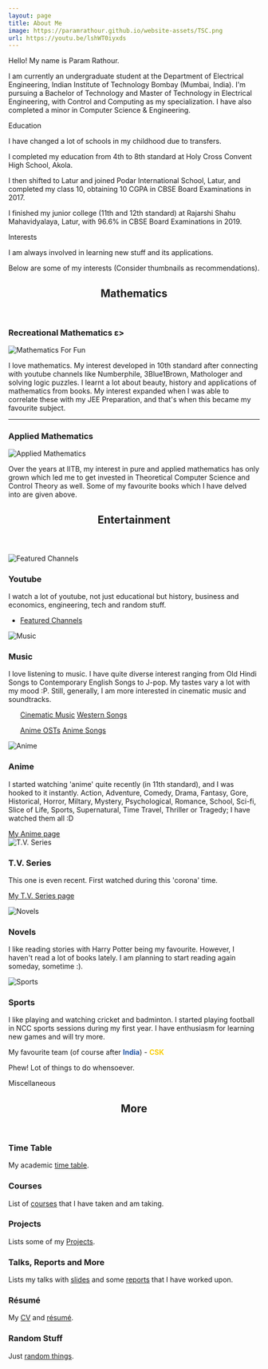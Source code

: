 ```yaml
---
layout: page
title: About Me
image: https://paramrathour.github.io/website-assets/TSC.png
url: https://youtu.be/lshWT0iyxds
---
```


Hello! My name is Param Rathour.

I am currently an undergraduate student at the Department of Electrical Engineering, Indian Institute of Technology Bombay (Mumbai, India). I'm pursuing a Bachelor of Technology and Master of Technology in Electrical Engineering, with Control and Computing as my specialization. I have also completed a minor in Computer Science & Engineering.

<buttona class="accordion">Education</buttona>
<div class="panel">
    <p></p>
I have changed a lot of schools in my childhood due to transfers.

I completed my education from 4th to 8th standard at Holy Cross Convent High School, Akola.

I then shifted to Latur and joined Podar International School, Latur, and completed my class 10, obtaining 10 CGPA in CBSE Board Examinations in 2017.

I finished my junior college (11th and 12th standard) at Rajarshi Shahu Mahavidyalaya, Latur, with 96.6% in CBSE Board Examinations in 2019.
</div>
<p></p>
<buttona class="accordion">Interests</buttona>
<div class="panel">
    <p></p>
I am always involved in learning new stuff and its applications.

Below are some of my interests (Consider thumbnails as recommendations).
<!-- Section -->
<section>
    <header class="major">
        <p></p>
        <h2>Mathematics</h2>
    </header>
        <h3>Recreational Mathematics  ε></h3>
            <span class="image main"><img src="https://paramrathour.github.io/website-assets/mathematics-for-fun.png" alt="Mathematics For Fun" /></span>
            <p>I love mathematics. My interest developed in 10th standard after connecting with youtube channels like Numberphile, 3Blue1Brown, Mathologer and solving logic puzzles. I learnt a lot about beauty, history and applications of mathematics from books. My interest expanded when I was able to correlate these with my JEE Preparation, and that's when this became my favourite subject.</p>
        <hr class="major" />
        <h3>Applied Mathematics</h3>
            <span class="image main"><img src="https://paramrathour.github.io/website-assets/applied-mathematics.png" alt="Applied Mathematics" /></span>
            <p>Over the years at IITB, my interest in pure and applied mathematics has only grown which led me to get invested in Theoretical Computer Science and Control Theory as well. Some of my favourite books which I have delved into are given above.</p>
</section>

<!-- Section -->
<section>
    <header class="major">
        <h2>Entertainment</h2>
    </header>
    <div class="posts">
        <article>
            <span href="https://www.youtube.com/channel/UC6uZMKVYdFUhujQ4Oy6C2YQ/channels?view_as=subscriber" class="image main"><img src="https://paramrathour.github.io/website-assets/youtube.jpg" alt="Featured Channels" /></span>
            <h3>Youtube</h3>
            <p>I watch a lot of youtube, not just educational but history, business and economics, engineering, tech and random stuff.</p>
<!--             <p>My recommendations
            <ul>
                <li><a href="https://www.youtube.com/channel/UCNIuvl7V8zACPpTmmNIqP2A">Oversimplified</a></li>
                <li><a href="https://www.youtube.com/user/Top10Memes">LEMMiNO</a></li>
                <li><a href="https://www.youtube.com/channel/UCvPXiKxH-eH9xq-80vpgmKQ">Epic History TV</a></li>
                <li><a href="https://www.youtube.com/channel/UCgNg3vwj3xt7QOrcIDaHdFg">Polymatter</a></li>
                <li><a href="https://www.youtube.com/channel/UC9RM-iSvTu1uPJb8X5yp3EQ">Wendover Productions</a></li>
                <li><a href="https://www.youtube.com/channel/UCuCkxoKLYO_EQ2GeFtbM_bw">Half as Interesting</a></li>
                <li><a href="https://www.youtube.com/channel/UCP5tjEmvPItGyLhmjdwP7Ww">Real Life Lore</a></li>
            </ul></p>
            <p>Below link includes <b>educational</b> channels too.</p> -->
            <ul class="actions">
                <li><a href="https://www.youtube.com/channel/UC6uZMKVYdFUhujQ4Oy6C2YQ/channels?view_as=subscriber" class="button">Featured Channels</a></li>
            </ul>
        </article>
        <article>
            <span class="image main"><img src="https://paramrathour.github.io/website-assets/music.png" alt="Music" /></span>
            <h3>Music</h3>
            <p>I love listening to music. I have quite diverse interest ranging from Old Hindi Songs to Contemporary English Songs to J-pop. My tastes vary a lot with my mood :P. Still, generally, I am more interested in cinematic music and soundtracks.</p>
            <ul>
                <!-- <li><a href="https://youtu.be/o-ONVkhJVSA">G Minor Bach (Arr. Luo Ni)</a></li>
                <li><a href="https://youtu.be/HEf_xrgmuRI">The Wolf And The Moon by BrunuhVille</a></li>
                <li><a href="https://youtu.be/qR6dzwQahOM">L's Theme</a></li>
                <li><a href="https://youtu.be/l2kwie-gs2o">Trisha's Lullaby</a></li>
                <li><a href="https://youtu.be/xc74Bm__cP8">Only I am missing</a></li>
                <li><a href="https://youtu.be/9Pf3hkYR9T0">Someday (Believe me) by Abo Takeshi</a></li>
                <li><a href="https://youtu.be/VqrCeNjxC-c">Deeply Fast</a></li>
                <li><a href="https://youtu.be/Z4R42NALDy8">To Give a Marionette Life</a></li> -->
                <a href="/cinematic-music" class="button">Cinematic Music</a>
                <a href="/western-songs" class="button">Western Songs</a>
                <p></p>
                <a href="/anime-OSTs" class="button">Anime OSTs</a>
                <a href="/anime-songs" class="button">Anime Songs</a>
            </ul>
        </article>
        <article>
            <span href="https://www.youtube.com/channel/UCUUYiPd9TKE62mUn-lJ29AQ" class="image main"><img src="https://paramrathour.github.io/website-assets/anime.png" alt="Anime" /></span>
            <h3>Anime</h3>
            <p>I started watching 'anime' quite recently (in 11th standard), and I was hooked to it instantly. Action, Adventure, Comedy, Drama, Fantasy, Gore, Historical, Horror, Miltary, Mystery, Psychological, Romance, School, Sci-fi, Slice of Life, Sports, Supernatural, Time Travel, Thriller or Tragedy; I have watched them all :D</p>
            <a href="/Anime" class="button">My Anime page</a>
        </article>
        <article>
            <span class="image main"><img src="https://paramrathour.github.io/website-assets/tv-series.png" alt="T.V. Series" /></span>
            <h3>T.V. Series</h3>
            <p>This one is even recent. First watched during this 'corona' time.</p>
            <a href="https://www.serializd.com/user/wrath" class="button">My T.V. Series page</a>
            <p></p>
        </article>
        <article>
            <span class="image main"><img src="https://paramrathour.github.io/website-assets/novels.jpg" alt="Novels" /></span>
            <h3>Novels</h3>
            <p>I like reading stories with Harry Potter being my favourite. However, I haven't read a lot of books lately. I am planning to start reading again someday, sometime :).</p>
        </article>
        <article>
            <a class="image"><img src="https://paramrathour.github.io/website-assets/sports.png" alt="Sports" /></a>
            <h3>Sports</h3>
            <p>I like playing and watching cricket and badminton.
            I started playing football in NCC sports sessions during my first year. I have enthusiasm for learning new games and will try more.</p>
            <p>My favourite team (of course after <b style="color:rgb(34, 85, 164);">India</b>) - <b class="noinversion" style="color:rgb(249,205,5);">CSK</b></p>
        </article>
    </div>
</section>
<p>Phew! Lot of things to do whensoever.</p>
</div>
<p></p>
<buttona class="accordion">Miscellaneous</buttona>
<div class="panel">
    <p></p>
<!-- Section -->
<section>
    <header class="major">
        <h2>More</h2>
    </header>
    <div class="features">
        <article>
            <a href="/Time Table"><span class="icon fa-calendar"></span></a>
            <div class="content">
                <h3>Time Table</h3>
                <p>My academic <a href="/Time Table">time table</a>.</p>
            </div>
        </article>
        <article>
            <a href="/Courses"><span class="icon fa-book"></span></a>
            <div class="content">
                <h3>Courses</h3>
                <p>List of <a href="/Courses">courses</a> that I have taken and am taking.</p>
            </div>
        </article>
        <!--article>
            <a href="/Blog"><span class="icon fa-user"></span></a>
            <div class="content">
                <h3>Blog</h3>
                <p>My <a href="/Blog">Blog</a>.</p>
            </div>
        </article-->
        <article>
            <a href="/Projects"><span class="icon fa-code"></span></a>
            <div class="content">
                <h3>Projects</h3>
                <p>Lists some of my <a href="/Projects">Projects</a>.</p>
            </div>
        </article>
        <article>
            <a href="/More Stuff"><span class="icon fa-laptop"></span></a>
            <div class="content">
                <h3>Talks, Reports and More</h3>
                <p>Lists my talks with <a href="/More Stuff/#slides">slides</a> and some <a href="/More Stuff/#reports">reports</a> that I have worked upon.</p>
            </div>
        </article>
        <article>
            <a href="/Resume"><span class="icon fa-file"></span></a>
            <div class="content">
                <h3>Résumé</h3>
                <p>My <a href="/Resumes/CV.pdf">CV</a> and <a href="/Resumes/Two Page.pdf">résumé</a>.</p>
            </div>
        </article>
        <article>
            <a href="/Random Stuff"><span class="icon fa-random"></span></a>
            <div class="content">
                <h3>Random Stuff</h3>
                <p>Just <a href="/Random Stuff">random things</a>.</p>
            </div>
        </article>
    </div>
</section>
</div>
